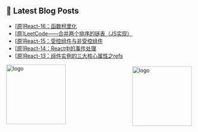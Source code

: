 ## 📕 Latest Blog Posts

<!-- BLOG-POST-LIST:START -->
- [[原]React-16：函数柯里化](https://blog.csdn.net/sinat_41696687/article/details/115179036)
- [[原]LeetCode——合并两个排序的链表（JS实现）](https://blog.csdn.net/sinat_41696687/article/details/115166356)
- [[原]React-15：受控组件与非受控组件](https://blog.csdn.net/sinat_41696687/article/details/115129242)
- [[原]React-14：React中的事件处理](https://blog.csdn.net/sinat_41696687/article/details/115120258)
- [[原]React-13：组件实例的三大核心属性之refs](https://blog.csdn.net/sinat_41696687/article/details/115097275)
<!-- BLOG-POST-LIST:END -->
<img src="https://github-readme-stats.vercel.app/api?username=qq1120637483&show_icons=true" alt="logo" height="160" align="right" style="margin: 5px; margin-bottom: 20px;" />

<img src="https://github-profile-trophy.vercel.app/?username=qq1120637483&theme=flat&column=7" alt="logo" height="160" align="center" style="margin: auto; margin-bottom: 20px;" />


<!--
**qq1120637483/qq1120637483** is a ✨ _special_ ✨ repository because its `README.md` (this file) appears on your GitHub profile.

Here are some ideas to get you started:

- 🔭 I’m currently working on ...
- 🌱 I’m currently learning ...
- 👯 I’m looking to collaborate on ...
- 🤔 I’m looking for help with ...
- 💬 Ask me about ...
- 📫 How to reach me: ...
- 😄 Pronouns: ...
- ⚡ Fun fact: ...
-->
